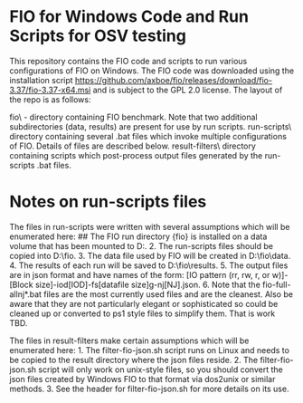 # FIO for Windows Code and Run Scripts for OSV testing

This repository contains the FIO code and scripts to run various configurations of FIO on Windows. 
The FIO code was downloaded using the installation script
https://github.com/axboe/fio/releases/download/fio-3.37/fio-3.37-x64.msi and is subject to the GPL 
2.0 license. The layout of the repo is as follows:

fio\ - 			directory containing FIO benchmark. Note that two additional subdirectories 
			(data, results) are present for use by run scripts.
run-scripts\		directory containing several .bat files which invoke multiple configurations 
			of FIO. Details of files are described below.
result-filters\		directory containing scripts which post-process output files generated by 
			the run-scripts .bat files. 

# Notes on run-scripts files

The files in run-scripts were written with several assumptions which will be enumerated here:
	## The FIO run directory {fio} is installed on a data volume that has been mounted to D:\.
	2. The run-scripts files should be copied into D:\fio.
	3. The data file used by FIO will be created in D:\fio\data.
	4. The results of each run will be saved to D:\fio\results.
	5. The output files are in json format and have names of the form:
		[IO pattern (rr, rw, r, or w)]-[Block size]-iod[IOD]-fs[datafile size]g-nj[NJ].json.
	6. Note that the fio-full-allnj*.bat files are the most currently used files and are the 
	   cleanest. Also be aware that they are not particularly elegant or sophisticated so could 
	   be cleaned up or converted to ps1 style files to simplify them. That is work TBD.
	
The files in result-filters make certain assumptions which will be enumerated here:
	1. The filter-fio-json.sh script runs on Linux and needs to be copied to the result directory 
	   where the json files reside.
	2. The filter-fio-json.sh script will only work on unix-style files, so you should convert 
	   the json files created by Windows FIO to that format via dos2unix or similar methods.
	3. See the header for filter-fio-json.sh for more details on its use.
	
